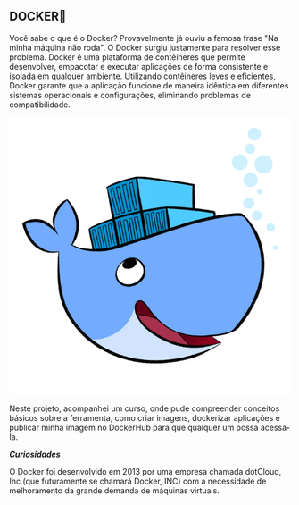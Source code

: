 ## DOCKER🐳

Você sabe o que é o Docker? Provavelmente já ouviu a famosa frase "Na minha máquina não roda". O Docker surgiu justamente para resolver esse problema.
Docker é uma plataforma de contêineres que permite desenvolver, empacotar e executar aplicações de forma consistente e isolada em qualquer ambiente. Utilizando contêineres leves e eficientes, Docker garante que a aplicação funcione de maneira idêntica em diferentes sistemas operacionais e configurações, eliminando problemas de compatibilidade.

<img src="/mascote-docker.webp" alt="Mascote docker- baleia azul">

Neste projeto, acompanhei um curso, onde pude compreender conceitos básicos sobre a ferramenta, como criar imagens, dockerizar aplicações e publicar minha imagem no DockerHub para que qualquer um possa acessa-la. 

***Curiosidades***

O Docker foi desenvolvido em 2013 por uma empresa chamada dotCloud, Inc (que futuramente se chamará Docker, INC) com a necessidade de melhoramento da grande demanda de máquinas virtuais.